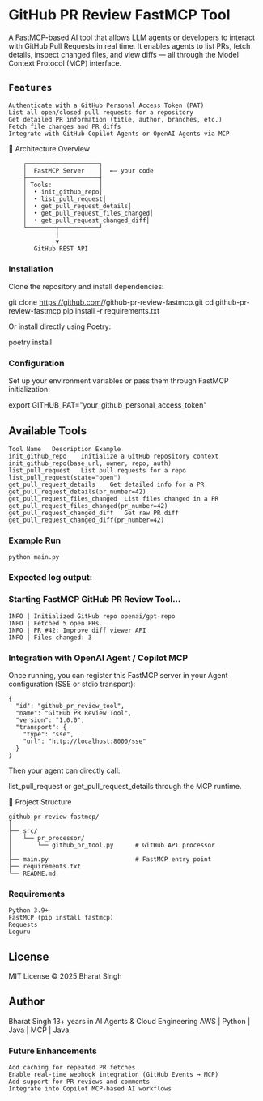 # GitHub PR Review FastMCP Tool

A FastMCP-based AI tool that allows LLM agents or developers to interact with GitHub Pull Requests in real time.
It enables agents to list PRs, fetch details, inspect changed files, and view diffs — all through the Model Context Protocol (MCP) interface.
 ## ````Features````

    Authenticate with a GitHub Personal Access Token (PAT)
    List all open/closed pull requests for a repository
    Get detailed PR information (title, author, branches, etc.)
    Fetch file changes and PR diffs
    Integrate with GitHub Copilot Agents or OpenAI Agents via MCP

🧩 Architecture Overview
``` 
    ┌────────────────────┐
    │  FastMCP Server    │  ←– your code
    ├────────────────────┤
    │ Tools:             │
    │  • init_github_repo│
    │  • list_pull_request│
    │  • get_pull_request_details│
    │  • get_pull_request_files_changed│
    │  • get_pull_request_changed_diff│
    └────────┬───────────┘
             │
             ▼
       GitHub REST API
```

### Installation

Clone the repository and install dependencies:

git clone https://github.com/<your-username>/github-pr-review-fastmcp.git
cd github-pr-review-fastmcp
pip install -r requirements.txt


Or install directly using Poetry:

poetry install

### Configuration

Set up your environment variables or pass them through FastMCP initialization:

export GITHUB_PAT="your_github_personal_access_token"

## Available Tools
    Tool Name	Description	Example
    init_github_repo	Initialize a GitHub repository context	init_github_repo(base_url, owner, repo, auth)
    list_pull_request	List pull requests for a repo	list_pull_request(state="open")
    get_pull_request_details	Get detailed info for a PR	get_pull_request_details(pr_number=42)
    get_pull_request_files_changed	List files changed in a PR	get_pull_request_files_changed(pr_number=42)
    get_pull_request_changed_diff	Get raw PR diff	get_pull_request_changed_diff(pr_number=42) 

### Example Run
    python main.py

### Expected log output:

### Starting FastMCP GitHub PR Review Tool...
    INFO | Initialized GitHub repo openai/gpt-repo
    INFO | Fetched 5 open PRs.
    INFO | PR #42: Improve diff viewer API
    INFO | Files changed: 3
 
### Integration with OpenAI Agent / Copilot MCP

Once running, you can register this FastMCP server in your Agent configuration (SSE or stdio transport):
    
    {
      "id": "github_pr_review_tool",
      "name": "GitHub PR Review Tool",
      "version": "1.0.0",
      "transport": {
        "type": "sse",
        "url": "http://localhost:8000/sse"
      }
    }


Then your agent can directly call:

list_pull_request or get_pull_request_details
through the MCP runtime.

🧩 Project Structure
``` 
github-pr-review-fastmcp/
│
├── src/
│   └── pr_processor/
│       └── github_pr_tool.py      # GitHub API processor
│
├── main.py                        # FastMCP entry point
├── requirements.txt
└── README.md
```

### Requirements

    Python 3.9+
    FastMCP (pip install fastmcp)    
    Requests    
    Loguru

## License

MIT License © 2025 Bharat Singh

## Author

Bharat Singh
13+ years in AI Agents  & Cloud Engineering
AWS | Python | Java | MCP | Java
 

### Future Enhancements

    Add caching for repeated PR fetches 
    Enable real-time webhook integration (GitHub Events → MCP)
    Add support for PR reviews and comments
    Integrate into Copilot MCP-based AI workflows